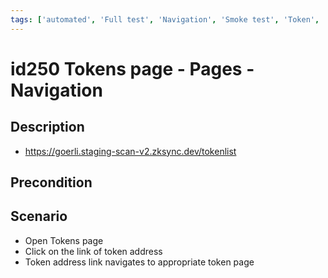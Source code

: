 ```yaml
---
tags: ['automated', 'Full test', 'Navigation', 'Smoke test', 'Token', 'Automated']
---
```


# id250 Tokens page - Pages - Navigation

## Description
  - https://goerli.staging-scan-v2.zksync.dev/tokenlist

## Precondition


## Scenario
- Open Tokens page
- Click on the link of token address
- Token address link navigates to appropriate token page

